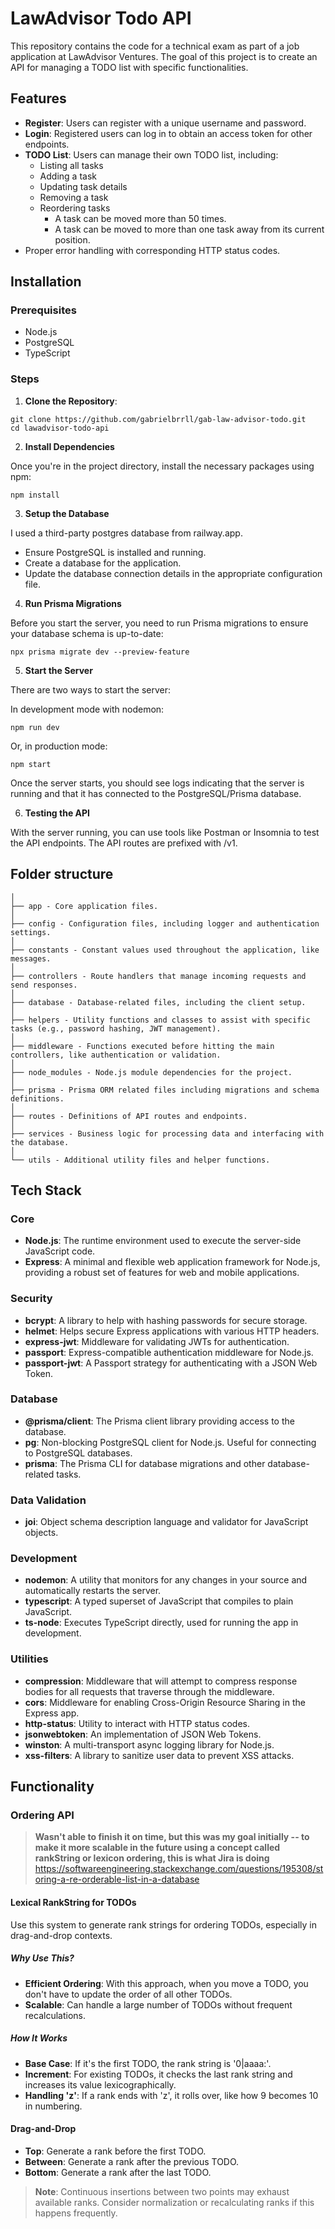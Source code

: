 # LawAdvisor Todo API

This repository contains the code for a technical exam as part of a job application at LawAdvisor Ventures. The goal of this project is to create an API for managing a TODO list with specific functionalities.

## Features

- **Register**: Users can register with a unique username and password.
- **Login**: Registered users can log in to obtain an access token for other endpoints.
- **TODO List**: Users can manage their own TODO list, including:
  - Listing all tasks
  - Adding a task
  - Updating task details
  - Removing a task
  - Reordering tasks
    - A task can be moved more than 50 times.
    - A task can be moved to more than one task away from its current position.
- Proper error handling with corresponding HTTP status codes.

## Installation

### Prerequisites

- Node.js
- PostgreSQL
- TypeScript

### Steps

1. **Clone the Repository**:

 ```
 git clone https://github.com/gabrielbrrll/gab-law-advisor-todo.git
 cd lawadvisor-todo-api
 ```

2. **Install Dependencies**

Once you're in the project directory, install the necessary packages using npm:

```
npm install
```

3. **Setup the Database**

I used a third-party postgres database from railway.app.

- Ensure PostgreSQL is installed and running.
- Create a database for the application.
- Update the database connection details in the appropriate configuration file.

4. **Run Prisma Migrations**

Before you start the server, you need to run Prisma migrations to ensure your database schema is up-to-date:

```
npx prisma migrate dev --preview-feature
```

5. **Start the Server**

There are two ways to start the server:

In development mode with nodemon:

```
npm run dev
```

Or, in production mode:

```
npm start
```

Once the server starts, you should see logs indicating that the server is running and that it has connected to the PostgreSQL/Prisma database.

6. **Testing the API**

With the server running, you can use tools like Postman or Insomnia to test the API endpoints. The API routes are prefixed with /v1.

## Folder structure

```
│
├── app - Core application files.
│
├── config - Configuration files, including logger and authentication settings.
│
├── constants - Constant values used throughout the application, like messages.
│
├── controllers - Route handlers that manage incoming requests and send responses.
│
├── database - Database-related files, including the client setup.
│
├── helpers - Utility functions and classes to assist with specific tasks (e.g., password hashing, JWT management).
│
├── middleware - Functions executed before hitting the main controllers, like authentication or validation.
│
├── node_modules - Node.js module dependencies for the project.
│
├── prisma - Prisma ORM related files including migrations and schema definitions.
│
├── routes - Definitions of API routes and endpoints.
│
├── services - Business logic for processing data and interfacing with the database.
│
└── utils - Additional utility files and helper functions.
```

## Tech Stack

### Core
- **Node.js**: The runtime environment used to execute the server-side JavaScript code.
- **Express**: A minimal and flexible web application framework for Node.js, providing a robust set of features for web and mobile applications.

### Security
- **bcrypt**: A library to help with hashing passwords for secure storage.
- **helmet**: Helps secure Express applications with various HTTP headers.
- **express-jwt**: Middleware for validating JWTs for authentication.
- **passport**: Express-compatible authentication middleware for Node.js.
- **passport-jwt**: A Passport strategy for authenticating with a JSON Web Token.

### Database
- **@prisma/client**: The Prisma client library providing access to the database.
- **pg**: Non-blocking PostgreSQL client for Node.js. Useful for connecting to PostgreSQL databases.
- **prisma**: The Prisma CLI for database migrations and other database-related tasks.

### Data Validation
- **joi**: Object schema description language and validator for JavaScript objects.

### Development
- **nodemon**: A utility that monitors for any changes in your source and automatically restarts the server.
- **typescript**: A typed superset of JavaScript that compiles to plain JavaScript.
- **ts-node**: Executes TypeScript directly, used for running the app in development.

### Utilities
- **compression**: Middleware that will attempt to compress response bodies for all requests that traverse through the middleware.
- **cors**: Middleware for enabling Cross-Origin Resource Sharing in the Express app.
- **http-status**: Utility to interact with HTTP status codes.
- **jsonwebtoken**: An implementation of JSON Web Tokens.
- **winston**: A multi-transport async logging library for Node.js.
- **xss-filters**: A library to sanitize user data to prevent XSS attacks.

## Functionality

### Ordering API

> **Wasn't able to finish it on time, but this was my goal initially -- to make it more scalable in the future using a concept called rankString or lexicon ordering, this is what Jira is doing**
> https://softwareengineering.stackexchange.com/questions/195308/storing-a-re-orderable-list-in-a-database

#### Lexical RankString for TODOs
Use this system to generate rank strings for ordering TODOs, especially in drag-and-drop contexts.

##### Why Use This?
- **Efficient Ordering**: With this approach, when you move a TODO, you don't have to update the order of all other TODOs.
- **Scalable**: Can handle a large number of TODOs without frequent recalculations.

##### How It Works
- **Base Case**: If it's the first TODO, the rank string is '0|aaaa:'.
- **Increment**: For existing TODOs, it checks the last rank string and increases its value lexicographically.
- **Handling 'z'**: If a rank ends with 'z', it rolls over, like how 9 becomes 10 in numbering.

#### Drag-and-Drop
- **Top**: Generate a rank before the first TODO.
- **Between**: Generate a rank after the previous TODO.
- **Bottom**: Generate a rank after the last TODO.

> **Note**: Continuous insertions between two points may exhaust available ranks. Consider normalization or recalculating ranks if this happens frequently.
